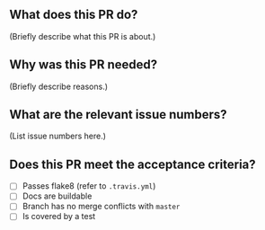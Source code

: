 ## What does this PR do?

(Briefly describe what this PR is about.)

## Why was this PR needed?

(Briefly describe reasons.)

## What are the relevant issue numbers?

(List issue numbers here.)

## Does this PR meet the acceptance criteria?

- [ ] Passes flake8 (refer to ``.travis.yml``)
- [ ] Docs are buildable
- [ ] Branch has no merge conflicts with ``master``
- [ ] Is covered by a test
